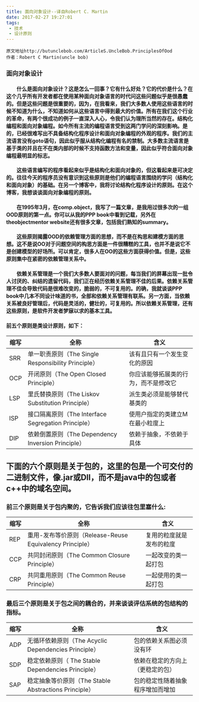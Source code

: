 ```yaml
---
title: 面向对象设计--译自Robert C. Martin
date: 2017-02-27 19:27:01
tags:
 - 技术
 - 设计原则
---
```


	原文地址http://butunclebob.com/ArticleS.UncleBob.PrinciplesOfOod
	作者：Robert C Martin(uncle bob)

### 面向对象设计
#### 　　什么是面向对象设计？这是怎么一回事？它有什么好处？它的代价是什么？在这个几乎所有开发者都在使用某种面向对象语言的时代问这些问题似乎是很愚蠢的。<!-- more -->但是这些问题是很重要的，因为，在我看来，我们大多数人使用这些语言的时候不知道为什么，不知道如何从这些语言中得到最大的价值。所有在我们这个行业的革命，有两个很成功的例子一直深入人心，令我们认为理所当然的存在。结构化编程和面向对象编程。如今所有主流的编程语言受到这两门学问的深刻影响。是的，已经很难写出不具备结构化程序设计和面向对象编程的外观的程序。我们的主流语言没有goto语句，因此似乎服从结构化编程有名的禁制。大多数主流语言是基于类的并且在不在类内部的时候不支持函数方法和变量，因此似乎符合面向对象编程最明显的标志。

#### 　　这些语言编写的程序看起来似乎是结构化和面向对象的，但这看起来是可决定的。往往今天的程序员没有意识到这些原则是他们的编程语言围绕的学问（结构化和面向对象）的基础。在另一个博客中，我将讨论结构化程序设计的原则。在这个博客，我想谈谈面向对象编程的原则。

#### 　　在1995年3月，在comp.object，我写了一篇文章，是我用过很多次的一组OOD原则的第一点。你可以从我的PPP book中看到记载，另外在 theobjectmentor website还有很多文章，包括我们熟知的summary。

#### 　　这些原则揭露OOD的依赖管理方面的思想，而不是在构思和建模方面的思想。这不是说OO对于问题空间的构思方面是一件很糟糕的工具，也并不是说它不是创建模型的好场所。可以肯定，很多人在OO的这些方面获得价值。但是，这些原则集中在紧密的依赖管理关系中。


#### 　　依赖关系管理是一个我们大多数人要面对的问题，每当我们的屏幕出现一批令人讨厌的、纠结的遗留代码，我们正在经历依赖关系管理不佳的后果。依赖关系管理不佳会导致代码是很难改变的，脆弱的，不可复用的。的确，我就谈谈PPP book中几本不同设计味道的书，全部和依赖关系管理有联系。另一方面，当依赖关系被良好管理后，代码是灵活的，健壮的，可复用的。所以依赖关系管理，还有这些原则，是软件开发者梦寐以求的基本工具。

#### 前五个原则是类设计原则，如下：
|缩写|全称|含义|
|-|-|-|
|SRR|单一职责原则（The Single Responsibility Principle）|该有且只有一个发生变化的原因|
|OCP|开闭原则（The Open Closed Principle）|你应该能够拓展类的行为，而不是修改它|
|LSP|里氏替换原则（The Liskov Substitution Principle）|派生类必须是能够替代基类的|   
|ISP|接口隔离原则（The Interface Segregation Principle）|使用户指定的类建立M在最小粒度上|
|DIP|依赖倒置原则（The Dependency Inversion Principle）|依赖于抽象，不依赖于具体|


## 下面的六个原则是关于包的，这里的包是一个可交付的二进制文件，像.jar或Dll，而不是java中的包或者c++中的域名空间。
### 前三个原则是关于包内聚的，它告诉我们应该往包里塞什么:
|缩写|全称|含义|
-|-|-
REP|重用-发布等价原则（Release-Reuse Equivalency Principle）|复用的粒度就是发布的粒度
CCP|共同封闭原则（The Common Closure Principle）|一起改变的类一起打包
CRP|共同重用原则（The Common Reuse Principle）|一起使用的类一起打包

### 最后三个原则是关于包之间的耦合的，并来谈谈评估系统的包结构的指标。
缩写|全称|含义
-|-|-
ADP|无循环依赖原则（The Acyclic Dependencies Principle）|包的依赖关系图必须没有环
SDP|稳定依赖原则（ The Stable Dependencies Principle）|依赖在稳定的方向上（更稳定的包）
SAP|稳定抽象等价原则（The Stable Abstractions Principle）|包的稳定性随着抽象程序增加而增加
